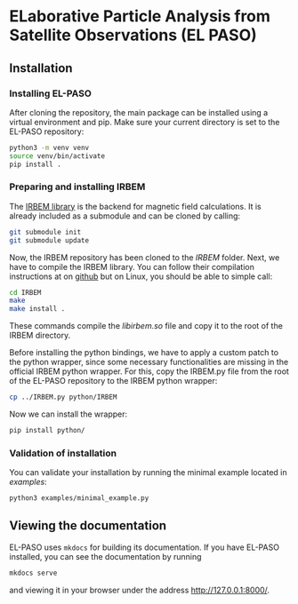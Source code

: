 # ELaborative Particle Analysis from Satellite Observations (EL PASO)

## Installation

### Installing EL-PASO

After cloning the repository, the main package can be installed using a virtual environment and pip. Make sure your current directory is set to the EL-PASO repository:

```bash
python3 -m venv venv
source venv/bin/activate
pip install .
```

### Preparing and installing IRBEM

The [IRBEM library](https://github.com/PRBEM/IRBEM) is the backend for magnetic field calculations. It is already included as a submodule and can be cloned by calling:

```bash
git submodule init
git submodule update
```

Now, the IRBEM repository has been cloned to the *IRBEM* folder. Next, we have to compile the IRBEM library. You can follow their compilation instructions at on [github](https://github.com/PRBEM/IRBEM) but on Linux, you should be able to simple call:

```bash
cd IRBEM
make
make install .
```

These commands compile the *libirbem.so* file and copy it to the root of the IRBEM directory.

Before installing the python bindings, we have to apply a custom patch to the python wrapper, since some necessary functionalities are missing in the official IRBEM python wrapper. For this, copy the IRBEM.py file from the root of the EL-PASO repository to the IRBEM python wrapper:

```bash
cp ../IRBEM.py python/IRBEM
```

Now we can install the wrapper:
```bash
pip install python/
```
### Validation of installation

You can validate your installation by running the minimal example located in *examples*:

```bash
python3 examples/minimal_example.py
```

## Viewing the documentation

EL-PASO uses `mkdocs` for building its documentation. If you have EL-PASO installed, you can see the documentation by running

```bash
mkdocs serve
```

and viewing it in your browser under the address http://127.0.0.1:8000/.